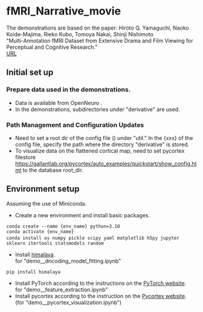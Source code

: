 # fMRI_Narrative_movie
The demonstrations are based on the paper:
Hiroto Q. Yamaguchi, Naoko Koide-Majima, Rieko Kubo, Tomoya Nakai, Shinji Nishimoto<br>
"Multi-Annotation fMRI Dataset from Extensive Drama and Film Viewing for Perceptual and Cognitive Research."<br>
[URL](xxx)

## Initial set up
### Prepare data used in the demonstrations. 
- Data is available from OpenNeuro <url>.
- In the demonstrations, subdirectories under "derivative" are used.
### Path Management and Configuration Updates
- Need to set a root dir of the config file () under "util."
  In the {xxx} of the config file, specify the path where the directory "derivative" is stored.
- To visualize data on the flattened cortical map, need to set pycortex filestore <https://gallantlab.org/pycortex/auto_examples/quickstart/show_config.html> to the database root_dir.

## Environment setup
Assuming the use of Miniconda.
- Create a new environment and install basic packages.<br>
```
conda create --name {env_name} python=3.10
conda activate {env_name}
conda install os numpy pickle scipy yaml matplotlib h5py jupyter　sklearn itertools statsmodels random
```
- Install [himalaya](https://github.com/gallantlab/himalaya).<br>
for "demo__dncoding_model_fitting.ipynb"
```
pip install himalaya
```
- Install PyTorch according to the instructions on the [PyTorch website](https://pytorch.org/).<br>
for "demo__feature_extraction.ipynb"
- Install pycortex according to the instruction on the [Pycortex website](https://gallantlab.org/pycortex/install.html).<br> (for "demo__pycortex_visualization.ipynb")<br>


